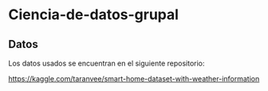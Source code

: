# Ciencia-de-datos-grupal

## Datos ##
Los datos usados se encuentran en el siguiente repositorio:

https://kaggle.com/taranvee/smart-home-dataset-with-weather-information 